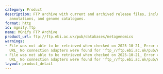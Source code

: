 ```yaml
---
category: Product
description: FTP archive with current and archived release files, including sequences,
  annotations, and genome catalogues.
format: http
id: mgnify.ftp
name: MGnify FTP Archive
product_url: ftp://ftp.ebi.ac.uk/pub/databases/metagenomics
warnings:
- File was not able to be retrieved when checked on 2025-10-21_ Error connecting to
  URL_ No connection adapters were found for 'ftp_//ftp.ebi.ac.uk/pub/databases/metagenomics'
- File was not able to be retrieved when checked on 2025-10-21_ Error connecting to
  URL_ No connection adapters were found for 'ftp_//ftp.ebi.ac.uk/pub/databases/metagenomics'
layout: product_detail
---
```

